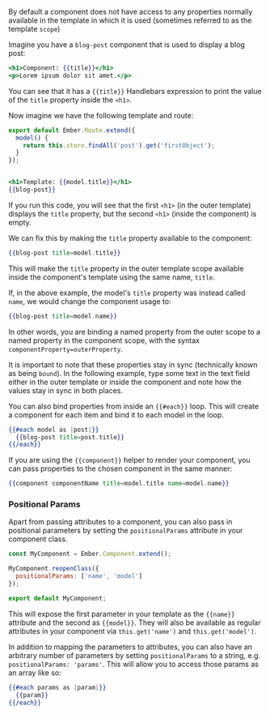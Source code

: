 By default a component does not have access to any properties normally
available in the template in which it is used (sometimes referred to
as the template `scope`)

Imagine you have a `blog-post` component that is used to
display a blog post:

```app/templates/components/blog-post.hbs
<h1>Component: {{title}}</h1>
<p>Lorem ipsum dolor sit amet.</p>
```

You can see that it has a `{{title}}` Handlebars expression to print the
value of the `title` property inside the `<h1>`.

Now imagine we have the following template and route:

```app/routes/index.js
export default Ember.Route.extend({
  model() {
    return this.store.findAll('post').get('firstObject');
  }
});
```

```app/templates/index.hbs

<h1>Template: {{model.title}}</h1>
{{blog-post}}
```

If you run this code, you will see that the first `<h1>` (in the outer
template) displays the `title` property, but the second `<h1>` (inside
the component) is empty.

We can fix this by making the `title` property available to the
component:

```handlebars
{{blog-post title=model.title}}
```

This will make the `title` property in the outer template scope
available inside the component's template using the same name, `title`.

If, in the above example, the model's `title` property was instead
called `name`, we would change the component usage to:

```handlebars
{{blog-post title=model.name}}
```

In other words, you are binding a named property from the outer scope to
a named property in the component scope, with the syntax
`componentProperty=outerProperty`.

It is important to note that these properties stay in sync (technically
known as being `bound`). In the following example, type some text in the
text field either in the outer template or inside the component and note
how the values stay in sync in both places.

You can also bind properties from inside an `{{#each}}` loop. This will
create a component for each item and bind it to each model in the loop.

```handlebars
{{#each model as |post|}}
  {{blog-post title=post.title}}
{{/each}}
```
If you are using the `{{component}}` helper to render your component, you can
pass properties to the chosen component in the same manner:

```handlebars
{{component componentName title=model.title name=model.name}}
```

### Positional Params

Apart from passing attributes to a component, you can also pass in positional parameters
by setting the `positionalParams` attribute in your component class.

```app/components/x-visit.js
const MyComponent = Ember.Component.extend();

MyComponent.reopenClass({
  positionalParams: ['name', 'model']
});

export default MyComponent;
```

This will expose the first parameter in your template as the `{{name}}` attribute and the second as `{{model}}`. They will also be available as regular attributes in your component via `this.get('name')` and `this.get('model')`.

In addition to mapping the parameters to attributes, you can also have an arbitrary number of parameters by setting `positionalParams`
to a string, e.g. `positionalParams: 'params'`. This will allow you to access those params as an array like so:

```app/templates/components/x-visit.hbs
{{#each params as |param|}}
  {{param}}
{{/each}}
```
